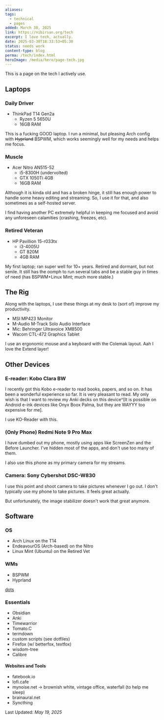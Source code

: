 ```yaml
---
aliases:
tags:
  - technical
  - pages
added: March 30, 2025
link: https://nibirsan.org/tech
excerpt: I love tech, actually.
date: 2025-03-30T18:33:53+05:30
status: needs work
content-type: blog
perma: /tech/index.html
heroImage: /media/hero/page-tech.jpg
---
```

This is a page on the tech I actively use.
## Laptops
### Daily Driver
- ThinkPad T14 Gen2a
	- Ryzen 5 5650U
	- 16GB RAM

This is a fucking GOOD laptop.
I run a minimal, but pleasing Arch config with <s>Hyprland</s> BSPWM, which works seemingly well for my needs and helps me focus.
### Muscle
- Acer Nitro AN515-52 
	- i5-8300H (undervolted)
	- GTX 1050Ti 4GB
	- 16GB RAM

Although it is kinda old and has a broken hinge, it still has enough power to handle some heavy editing and streaming. So, I use it for that, and also sometimes as a self-hosted server.

I find having another PC extremely helpful in keeping me focused and avoid any unforeseen calamities (crashing, freezes, etc). 
### Retired Veteran
- HP Pavillion 15-r033tx
	- i3-4005U
	- GT 820M
	- 4GB RAM

My first laptop; ran super well for 10+ years. Retired and dormant, but not senile. It still has the oomph to run several tabs and be a stable guy in times of need (has BSPWM+Linux Mint; much more stable.)
## The Rig
Along with the laptops, I use these things at my desk to (sort of) improve my productivity.

- MSI MP423 Monitor
- M-Audio M-Track Solo Audio Interface
- Mic: Behringer Ultravoice XM8500
- Wacom CTL-472 Graphics Tablet

I use an ergonomic mouse and a keyboard with the Colemak layout. Aah I love the Extend layer! 
## Other Devices
### E-reader: Kobo Clara BW
I recently got this Kobo e-reader to read books, papers, and so on. It has been a wonderful experience so far. It is very pleasant to read. My only wish is that I want to review my Anki decks on this device^[It is possible on Android e-ink devices like Onyx Boox Palma, but they are WAYYY too expensive for me].

I use KO-Reader with this.
### (Only Phone) Redmi Note 9 Pro Max
I have dumbed out my phone, mostly using apps like ScreenZen and the Before Launcher. I've hidden most of the apps, and don't use too many of them.

I also use this phone as my primary camera for my streams.
### Camera: Sony Cybershot DSC-W830
I use this point and shoot camera to take pictures whenever I go out. I don't typically use my phone to take pictures. It feels great actually.

But unfortunately, the image stabilizer doesn't work that great anymore.
## Software 
### OS
- Arch Linux on the T14
- EndeavourOS (Arch-based) on the Nitro
- Linux Mint (Ubuntu) on the Retired Vet
### WMs
- BSPWM
- Hyprland

[dots](https://github.com/moiSentineL/dotfiles/)
### Essentials
- Obsidian
- Anki
- Timewarrior
- Tomato.C
- termdown
- custom scripts (see dotfiles)
- Firefox (w/ betterfox, textfox)
- wisdom-tree
- Calibre
#### Websites and Tools
- fatebook.io
- lofi.cafe
- mynoise.net -> brownish white, vintage office, waterfall (to help me sleep)
- brainaural.net
- Syncthing

Last Updated: *May 19, 2025*